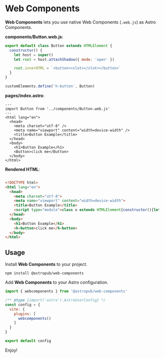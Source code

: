 # Web Components

**Web Components** lets you use native Web Components (`.web.js`) as Astro Components.

**components/Button.web.js**:
```js
export default class Button extends HTMLElement {
  constructor() {
    let host = super()
    let root = host.attachShadow({ mode: 'open' })

    root.innerHTML = `<button><slot></slot></button>`
  }
}

customElements.define('h-button', Button)
```

**pages/index.astro**:
```astro
---
import Button from '../components/Button.web.js'
---
<html lang="en">
  <head>
    <meta charset="utf-8" />
    <meta name="viewport" content="width=device-width" />
    <title>Button Example</title>
  </head>
  <body>
    <h1>Button Example</h1>
    <Button>click me</Button>
  </body>
</html>
```

**Rendered HTML**:
```html

<!DOCTYPE html>
<html lang="en">
  <head>
    <meta charset="utf-8">
    <meta name="viewport" content="width=device-width">
    <title>Button Example</title>
    <script type="module">class o extends HTMLElement{constructor(){let t=super().attachShadow({mode:"open"});t.innerHTML="<button><slot></slot></button>"}}customElements.define("h-button",o)</script>
  </head>
  <body>
    <h1>Button Example</h1>
    <h-button>click me</h-button>
  </body>
</html>
```

## Usage

Install **Web Components** to your project.

```shell
npm install @astropub/web-components
```

Add **Web Components** to your Astro configuration.

```js
import { webcomponents } from '@astropub/web-components'

/** @type {import('astro').AstroUserConfig} */
const config = {
  vite: {
    plugins: [
      webcomponents()
    ]
  }
}

export default config
```

Enjoy!
